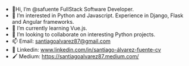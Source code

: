 - 👋Hi, I’m @safuente FullStack Software Developer.
- 👀 I’m interested in Python and Javascript. Experience in Django, Flask and Angular frameworks.
- 🌱 I’m currently learning Vue.js.
- 💞️ I’m looking to collaborate on interesting Python projects.
- 📫 Email: santiagoalvarez87@gmail.com 
- 📄 Linkedin: www.linkedin.com/in/santiago-álvarez-fuente-cv 
- 🖌 Medium: https://santiagoalvarez87.medium.com/

